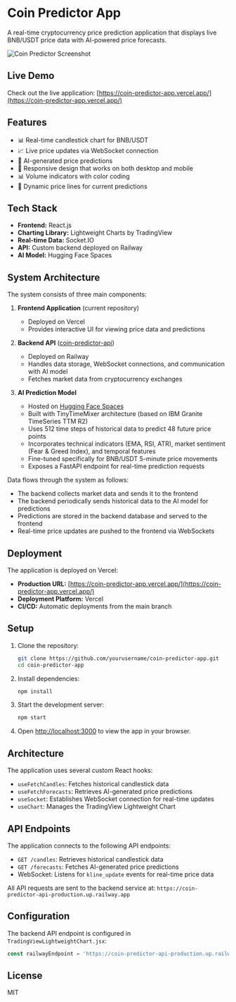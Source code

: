 # Coin Predictor App

A real-time cryptocurrency price prediction application that displays live BNB/USDT price data with AI-powered price forecasts.

![Coin Predictor Screenshot](screenshot.png)

## Live Demo

Check out the live application: [https://coin-predictor-app.vercel.app/](https://coin-predictor-app.vercel.app/)

## Features

- 📊 Real-time candlestick chart for BNB/USDT
- 📈 Live price updates via WebSocket connection
- 🤖 AI-generated price predictions
- 📱 Responsive design that works on both desktop and mobile
- 📊 Volume indicators with color coding
- 📍 Dynamic price lines for current predictions

## Tech Stack

- **Frontend:** React.js
- **Charting Library:** Lightweight Charts by TradingView
- **Real-time Data:** Socket.IO
- **API:** Custom backend deployed on Railway
- **AI Model:** Hugging Face Spaces

## System Architecture

The system consists of three main components:

1. **Frontend Application** (current repository)
   - Deployed on Vercel
   - Provides interactive UI for viewing price data and predictions

2. **Backend API** ([coin-predictor-api](https://github.com/Arjein/coin-predictor-api))
   - Deployed on Railway
   - Handles data storage, WebSocket connections, and communication with AI model
   - Fetches market data from cryptocurrency exchanges

3. **AI Prediction Model**
   - Hosted on [Hugging Face Spaces](https://huggingface.co/spaces/Arjein/coin-predictor)
   - Built with TinyTimeMixer architecture (based on IBM Granite TimeSeries TTM R2)
   - Uses 512 time steps of historical data to predict 48 future price points
   - Incorporates technical indicators (EMA, RSI, ATR), market sentiment (Fear & Greed Index), and temporal features
   - Fine-tuned specifically for BNB/USDT 5-minute price movements 
   - Exposes a FastAPI endpoint for real-time prediction requests

Data flows through the system as follows:
- The backend collects market data and sends it to the frontend
- The backend periodically sends historical data to the AI model for predictions
- Predictions are stored in the backend database and served to the frontend
- Real-time price updates are pushed to the frontend via WebSockets

## Deployment

The application is deployed on Vercel:
- **Production URL:** [https://coin-predictor-app.vercel.app/](https://coin-predictor-app.vercel.app/)
- **Deployment Platform:** Vercel
- **CI/CD:** Automatic deployments from the main branch

## Setup

1. Clone the repository:
   ```bash
   git clone https://github.com/yourusername/coin-predictor-app.git
   cd coin-predictor-app
   ```

2. Install dependencies:
   ```bash
   npm install
   ```

3. Start the development server:
   ```bash
   npm start
   ```

4. Open [http://localhost:3000](http://localhost:3000) to view the app in your browser.

## Architecture

The application uses several custom React hooks:

- `useFetchCandles`: Fetches historical candlestick data
- `useFetchForecasts`: Retrieves AI-generated price predictions
- `useSocket`: Establishes WebSocket connection for real-time updates
- `useChart`: Manages the TradingView Lightweight Chart

## API Endpoints

The application connects to the following API endpoints:

- `GET /candles`: Retrieves historical candlestick data
- `GET /forecasts`: Fetches AI-generated price predictions
- WebSocket: Listens for `kline_update` events for real-time price data

All API requests are sent to the backend service at: `https://coin-predictor-api-production.up.railway.app`

## Configuration

The backend API endpoint is configured in `TradingViewLightweightChart.jsx`:
```javascript
const railwayEndpoint = 'https://coin-predictor-api-production.up.railway.app';
```

## License

MIT
